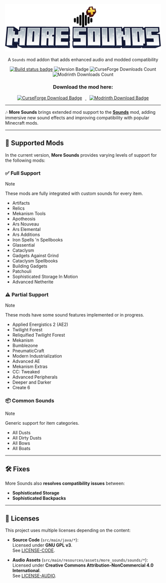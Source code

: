 <div align="center">

<img src="src/main/resources/logo.png" alt="LOGO">

<p>A <code>Sounds</code> mod addon that adds enhanced audio and modded compatibility</p>
<a href="https://github.com/DVOA1/More-Sounds/actions/workflows/build.yml"><img src="https://github.com/DVOA1/More-Sounds/actions/workflows/build.yml/badge.svg" alt="Build status badge"/></a>
<img alt="Version Badge" src="https://img.shields.io/badge/Version-v0.1.3-blue">
<img alt="CurseForge Downloads Count" src="https://img.shields.io/curseforge/dt/000000?logo=curseforge">
<img alt="Modrinth Downloads Count" src="https://img.shields.io/modrinth/dt/0000000?logo=modrinth">
<h3>Download the mod here:</h3>
<a href="https://www.curseforge.com/">
<img alt="CurseForge Download Badge" src="https://img.shields.io/badge/CurseForge-F16436?style=for-the-badge&logo=curseforge&logoColor=ffffff" style="cursor:pointer; margin: 0 10px;">
</a>
<a href="https://modrinth.com/">
<img alt="Modrinth Download Badge" src="https://img.shields.io/badge/Modrinth-00AF5C?style=for-the-badge&logo=modrinth&logoColor=ffffff" style="cursor:pointer; margin: 0 10px;">
</a>
<hr>
</div>

🎶 **More Sounds** brings extended mod support to the [**Sounds**](https://github.com/IMB11/Sounds) mod, adding immersive new sound effects and improving compatibility with popular Minecraft mods.

---

## 🧩 Supported Mods

In the current version, **More Sounds** provides varying levels of support for the following mods:

### ✅ Full Support
> [!NOTE]
> These mods are fully integrated with custom sounds for every item.

- Artifacts
- Relics
- Mekanism Tools
- Apotheosis
- Ars Nouveau
- Ars Elemental
- Ars Additions
- Iron Spells 'n Spellbooks
- Glassential
- Cataclysm
- Gadgets Against Grind
- Cataclysm Spellbooks
- Building Gadgets
- Patchouli
- Sophisticated Storage In Motion
- Advanced Netherite

### ⚠️ Partial Support
> [!NOTE]
> These mods have some sound features implemented or in progress.

- Applied Energistics 2 (AE2)
- Twilight Forest
- Reliquified Twilight Forest
- Mekanism
- Bumblezone
- PneumaticCraft
- Modern Industrialization
- Advanced AE
- Mekanism Extras
- CC: Tweaked
- Advanced Peripherals
- Deeper and Darker
- Create 6

### 📦 Common Sounds
> [!NOTE]
> Generic support for item categories.

- All Dusts
- All Dirty Dusts
- All Bows
- All Boats

---

## 🛠 Fixes

More Sounds also **resolves compatibility issues** between:

- **Sophisticated Storage**
- **Sophisticated Backpacks**

---

## 📄 Licenses

This project uses multiple licenses depending on the content:

- **Source Code** (`src/main/java/*`):  
  Licensed under **GNU GPL v3**.  
  See [LICENSE-CODE](LICENSE).

- **Audio Assets** (`src/main/resources/assets/more_sounds/sounds/*`):  
  Licensed under **Creative Commons Attribution-NonCommercial 4.0 International**.  
  See [LICENSE-AUDIO](LICENSE-AUDIO).
